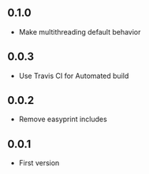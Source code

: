 ## 0.1.0
* Make multithreading default behavior

## 0.0.3
* Use Travis CI for Automated build

## 0.0.2
* Remove easyprint includes

## 0.0.1
* First version
